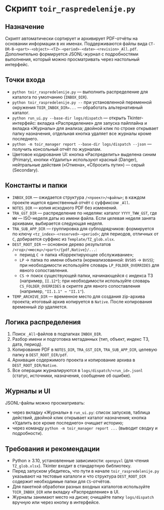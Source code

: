 ﻿# Скрипт `toir_raspredelenije.py`

## Назначение
Скрипт автоматически сортирует и архивирует PDF-отчёты на основании информации в их именах. Поддерживаются файлы вида `CT-DR-B-<part>-<object>-<TZ>-<period>-<date>-<revision>_All.pdf`. Дополнительно формируется JSONL-журнал с подробностями выполнения, который можно просматривать через настольный интерфейс.

## Точки входа
- `python toir_raspredelenije.py` — выполнить распределение для каталога по умолчанию (`INBOX_DIR`).
- `python toir_raspredelenije.py --` при установленной переменной окружения `TOIR_INBOX_DIR=...` — обработать альтернативный каталог.
- `python run_ui.py --base-dir logs/dispatch` — открыть Tkinter-интерфейс: вкладка «Распределение» для запуска пайплайна и вкладка «Журналы» для анализа; двойной клик по строке открывает папку назначения, отдельная кнопка удаляет все журналы кроме последнего.
- `python -m toir_manager report --base-dir logs/dispatch --json` — получить консольный отчёт по журналам.
- Цветовое кодирование UI: кнопка «Распределить» выделена синим (Primary), кнопки «Удалить» используют красный (Danger), нейтральные действия («Отмена», «Сбросить пути») — серый (Secondary).

## Константы и папки
- `INBOX_DIR` — ожидается структура `/<проект>/<файлы>`; в каждом проекте ищется единственный отчёт с суффиксом `_All`.
- `NOTES_DIR` — копия исходного PDF без изменений.
- `TRA_GST_DIR` — распределение по неделям: каталог `YYYY_TWW_GST`, где `WW` — ISO-неделя даты из имени файла. Если целевая неделя занята архивами, выбирается следующая неделя.
- `TRA_SUB_APP_DIR` — группировка для субподрядчиков: формируется по ключу `<tz_index>-<reserved>-<period>`; для периодов, отличных от `C`, добирается суффикс из `Template/TZ_glob.xlsx`.
- `DEST_ROOT_DIR` — основное дерево результатов `/<год>/<месяц>/<part>/{pdf,Native}/...`:
  - период `C` → папка «Корректирующее обслуживание»;
  - `LP` → папка по имени объекта (нормализованной: `BVS05` → `BVS5`); при необходимости используйте словарь `LP_FOLDER_OVERRIDES` для явного сопоставления.
  - `CS` → поиск существующей папки, начинающейся с индекса ТЗ (например, `II.12*`); при необходимости используйте словарь `CS_FOLDER_OVERRIDES` в скрипте для явного сопоставления (например, `"II.1.1" → "II.1"`).
- `TEMP_ARCHIVE_DIR` — временное место для создания zip-архива проекта; итоговый архив копируется в `Native`. После копирования временный zip удаляется.

## Логика распределения
1. Поиск `_All`-файлов в подпапках `INBOX_DIR`.
2. Разбор имени и подготовка метаданных (тип, объект, индекс ТЗ, дата, период).
3. Копирование PDF в `NOTES_DIR`, `TRA_GST_DIR`, `TRA_SUB_APP_DIR`, целевую папку в `DEST_ROOT_DIR/pdf`.
4. Архивация содержимого проекта и копирование архива в `DEST_ROOT_DIR/Native`.
5. Все операции журналируются в `logs/dispatch/<run_id>.jsonl` (статус, источники, назначения, сообщение об ошибке).

## Журналы и UI
JSONL-файлы можно просматривать:
- через вкладку «Журналы» в `run_ui.py`: список запусков, таблица действий, двойной клик открывает каталог назначения; кнопка «Удалить все кроме последнего» очищает историю;
- через команду `python -m toir_manager report ...` (выводит сводку и подробности).

## Требования и рекомендации
- Python ≥ 3.10, установленные зависимости: `openpyxl` (для чтения `TZ_glob.xlsx`). Tkinter входит в стандартную библиотеку.
- Перед запуском убедитесь, что пути в начале `toir_raspredelenije.py` указывают на тестовые каталоги и что структура `DEST_ROOT_DIR` содержит необходимые папки для `CS`-отчётов.
- Для пакетной обработки разных входных каталогов используйте `TOIR_INBOX_DIR` или вкладку «Распределение» в UI.
- Журналы занимают место на диске; очищайте папку `logs/dispatch` вручную или через кнопку в интерфейсе.
